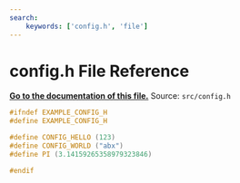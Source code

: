 ```yaml
---
search:
    keywords: ['config.h', 'file']
---
```


# config.h File Reference

**[Go to the documentation of this file.](config_8h.md)**
Source: `src/config.h`

    
      
    
    
    
```cpp
#ifndef EXAMPLE_CONFIG_H
#define EXAMPLE_CONFIG_H

#define CONFIG_HELLO (123)
#define CONFIG_WORLD ("abx")
#define PI (3.14159265358979323846)

#endif
```


    
  
